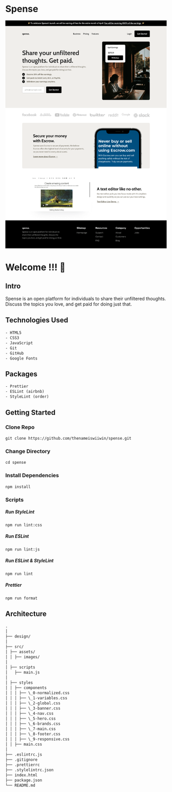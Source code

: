 # Spense

![Design preview for Spense](./design/desktop-View.png)

# Welcome !!! 👋

## Intro

Spense is an open platform for individuals to share their unfiltered thoughts. Discuss the topics you love, and get paid for doing just that.

## Technologies Used

```
- HTML5
- CSS3
- JavaScript
- Git
- GitHub
- Google Fonts
```

## Packages

```
- Prettier
- ESLint (airbnb)
- StyleLint (order)
```

## Getting Started

### Clone Repo

```
git clone https://github.com/thenameiswiiwin/spense.git
```

### Change Directory

```
cd spense
```

### Install Dependencies

```
npm install
```

### Scripts

##### Run StyleLint

```
npm run lint:css
```

##### Run ESLint

```
npm run lint:js
```

##### Run ESLint & StyleLint

```
npm run lint
```

##### Prettier

```
npm run format
```

## Architecture

```
.
│
├── design/
│
├── src/
│ ├── assets/
│ │ ├── images/
│
│ ├── scripts
│   ├── main.js
│
│ ├── styles
│ │ ├── components
│ │ │ ├── \_0-normalized.css
│ │ │ ├── \_1-variables.css
│ │ │ ├── \_2-global.css
│ │ │ ├── \_3-banner.css
│ │ │ ├── \_4-nav.css
│ │ │ ├── \_5-hero.css
│ │ │ ├── \_6-brands.css
│ │ │ ├── \_7-main.css
│ │ │ ├── \_8-footer.css
│ │ │ ├── \_9-responsive.css
│ │ ├── main.css
│
├── .eslintrc.js
├── .gitignore
├── .prettierrc
├── .stylelintrc.json
├── index.html
├── package.json
└── README.md

```
